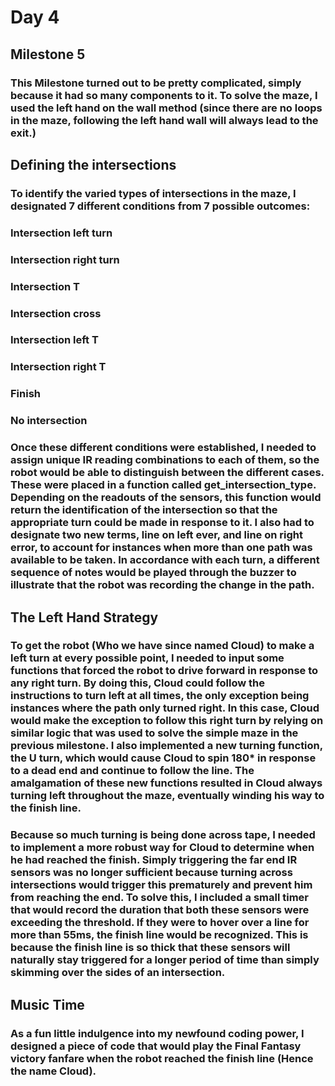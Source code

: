 # Day 4
## Milestone 5
### This Milestone turned out to be pretty complicated, simply because it had so many components to it. To solve the maze, I used the left hand on the wall method (since there are no loops in the maze, following the left hand wall will always lead to the exit.)
## Defining the intersections
### To identify the varied types of intersections in the maze, I designated 7 different conditions from 7 possible outcomes:
### Intersection left turn
### Intersection right turn
### Intersection T
### Intersection cross
### Intersection left T
### Intersection right T
### Finish
### No intersection
### Once these different conditions were established, I needed to assign unique IR reading combinations to each of them, so the robot would be able to distinguish between the different cases. These were placed in a function called get_intersection_type. Depending on the readouts of the sensors, this function would return the identification of the intersection so that the appropriate turn could be made in response to it. I also had to designate two new terms, line on left ever, and line on right error, to account for instances when more than one path was available to be taken. In accordance with each turn, a different sequence of notes would be played through the buzzer to illustrate that the robot was recording the change in the path. 
## The Left Hand Strategy
### To get the robot (Who we have since named Cloud) to make a left turn at every possible point, I needed to input some functions that forced the robot to drive forward in response to any right turn. By doing this, Cloud could follow the instructions to turn left at all times, the only exception being instances where the path only turned right. In this case, Cloud would make the exception to follow this right turn by relying on similar logic that was used to solve the simple maze in the previous milestone. I also implemented a new turning function, the U turn, which would cause Cloud to spin 180* in response to a dead end and continue to follow the line. The amalgamation of these new functions resulted in Cloud always turning left throughout the maze, eventually winding his way to the finish line. 
### Because so much turning is being done across tape, I needed to implement a more robust way for Cloud to determine when he had reached the finish. Simply triggering the far end IR sensors was no longer sufficient because turning across intersections would trigger this prematurely and prevent him from reaching the end. To solve this, I included a small timer that would record the duration that both these sensors were exceeding the threshold. If they were to hover over a line for more than 55ms, the finish line would be recognized. This is because the finish line is so thick that these sensors will naturally stay triggered for a longer period of time than simply skimming over the sides of an intersection. 
## Music Time
### As a fun little indulgence into my newfound coding power, I designed a piece of code that would play the Final Fantasy victory fanfare when the robot reached the finish line (Hence the name Cloud). 




